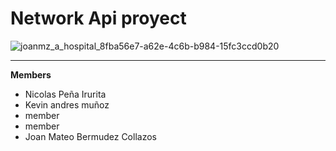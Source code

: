 # Network Api proyect

![joanmz_a_hospital_8fba56e7-a62e-4c6b-b984-15fc3ccd0b20](https://github.com/JoanMz/Api_network_proyect/assets/103477035/6aa06ba0-0671-4b4d-899b-31a34d1edcc5)

---

**Members**

- Nicolas Peña Irurita
- Kevin andres muñoz
- member
- member
- Joan Mateo Bermudez Collazos

